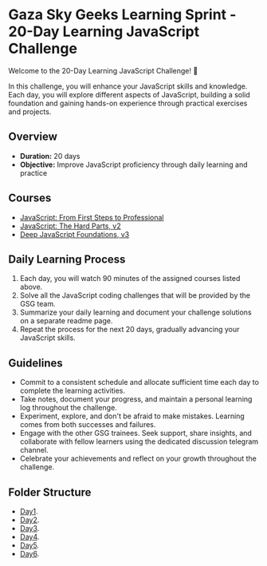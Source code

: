 
# Gaza Sky Geeks Learning Sprint - 20-Day Learning JavaScript Challenge

Welcome to the 20-Day Learning JavaScript Challenge! 🚀

In this challenge, you will enhance your JavaScript skills and knowledge. Each day, you will explore different aspects of JavaScript, building a solid foundation and gaining hands-on experience through practical exercises and projects.

## Overview
- **Duration:** 20 days
- **Objective:** Improve JavaScript proficiency through daily learning and practice


## Courses
 - [JavaScript: From First Steps to Professional](https://frontendmasters.com/courses/javascript-first-steps/)
 - [JavaScript: The Hard Parts, v2](https://frontendmasters.com/courses/javascript-hard-parts-v2/)
 - [Deep JavaScript Foundations, v3](https://frontendmasters.com/courses/deep-javascript-v3/)



## Daily Learning Process
1. Each day, you will watch 90 minutes of the assigned courses listed above.
2. Solve all the JavaScript coding challenges that will be provided by the GSG team.
3. Summarize your daily learning and document your challenge solutions on a separate readme page.
4. Repeat the process for the next 20 days, gradually advancing your JavaScript skills.



## Guidelines
- Commit to a consistent schedule and allocate sufficient time each day to complete the learning activities.
- Take notes, document your progress, and maintain a personal learning log throughout the challenge.
- Experiment, explore, and don't be afraid to make mistakes. Learning comes from both successes and failures.
- Engage with the other GSG trainees. Seek support, share insights, and collaborate with fellow learners using the dedicated discussion telegram channel.
- Celebrate your achievements and reflect on your growth throughout the challenge.

## Folder Structure
-  [Day1](https://github.com/AymanAttili/Mastering-JavaScript-in-20-Days/blob/main/Day1.md).
-  [Day2](https://github.com/AymanAttili/Mastering-JavaScript-in-20-Days/blob/main/Day2.md).
-  [Day3](https://github.com/AymanAttili/Mastering-JavaScript-in-20-Days/blob/main/Day3.md).
-  [Day4](https://github.com/AymanAttili/Mastering-JavaScript-in-20-Days/blob/main/Day4.md).
-  [Day5](https://github.com/AymanAttili/Mastering-JavaScript-in-20-Days/blob/main/Day5.md).
-  [Day6](https://github.com/AymanAttili/Mastering-JavaScript-in-20-Days/blob/main/Day6.md).
